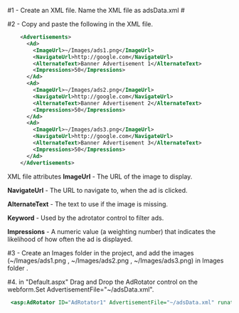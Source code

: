 #1 -  Create  an XML file. Name the XML file as adsData.xml #

#2 -  Copy and paste the following in the XML file.
```xml
    <Advertisements>
      <Ad>
        <ImageUrl>~/Images/ads1.png</ImageUrl>
        <NavigateUrl>http://google.com</NavigateUrl>
        <AlternateText>Banner Advertisement 1</AlternateText>
        <Impressions>50</Impressions>
      </Ad>
      <Ad>
        <ImageUrl>~/Images/ads2.png</ImageUrl>
        <NavigateUrl>http://google.com</NavigateUrl>
        <AlternateText>Banner Advertisement 2</AlternateText>
        <Impressions>50</Impressions>
      </Ad>
      <Ad>
        <ImageUrl>~/Images/ads3.png</ImageUrl>
        <NavigateUrl>http://google.com</NavigateUrl>
        <AlternateText>Banner Advertisement 3</AlternateText>
        <Impressions>50</Impressions>
      </Ad>
    </Advertisements>
```

XML file attributes
**ImageUrl** - The URL of the image to display.

**NavigateUrl** - The URL to navigate to, when the ad is clicked.

**AlternateText** - The text to use if the image is missing.

**Keyword** - Used by the adrotator control to filter ads.

**Impressions** - A numeric value (a weighting number) that indicates the likelihood of how often the ad is displayed.


#3 - Create an Images folder in the project, and add the images (~/Images/ads1.png , ~/Images/ads2.png , ~/Images/ads3.png) in Images folder .



#4. in "Default.aspx" Drag and Drop the AdRotator control on the webform.Set AdvertisementFile="~/adsData.xml".

```asp
 <asp:AdRotator ID="AdRotator1" AdvertisementFile="~/adsData.xml" runat="server" Width="300" Height="250" />
 ```
